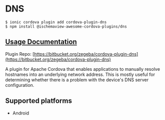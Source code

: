 # DNS

```text
$ ionic cordova plugin add cordova-plugin-dns
$ npm install @ischemaview-awesome-cordova-plugins/dns
```

## [Usage Documentation](https://danielsogl.gitbook.io/awesome-cordova-plugins/plugins/dns/)

Plugin Repo: [https://bitbucket.org/zegeba/cordova-plugin-dns](https://bitbucket.org/zegeba/cordova-plugin-dns)

A plugin for Apache Cordova that enables applications to manually resolve hostnames into an underlying network address. This is mostly useful for determining whether there is a problem with the device's DNS server configuration.

## Supported platforms

* Android

